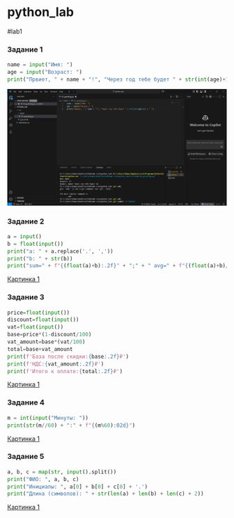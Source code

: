 # python_lab
#lab1
### Задание 1
```python
name = input("Имя: ")
age = input("Возраст: ")
print("Првиет, " + name + "!", "Через год тебе будет " + str(int(age)+1) + ".")
```
![1.png!](images\lab01\1.png)


### Задание 2
```python
a = input()
b = float(input())
print("a: " + a.replace('.', ','))
print("b: " + str(b))
print("sum=" + f"{(float(a)+b):.2f}" + ";" + " avg=" + f"{(float(a)+b)/2:.2f}")
```
[Картинка 1]()

### Задание 3
```python
price=float(input())
discount=float(input())
vat=float(input())
base=price*(1-discount/100)
vat_amount=base*(vat/100)
total=base+vat_amount
print(f'База после скидки:{base:.2f}₽')
print(f'НДС:{vat_amount:.2f}₽')
print(f'Итого к оплате:{total:.2f}₽')
```
[Картинка 1]()

### Задание 4
```python
m = int(input("Минуты: "))
print(str(m//60) + ":" + f"{(m%60):02d}")
```
[Картинка 1]()

### Задание 5
```python
a, b, c = map(str, input().split())
print("ФИО: ", a, b, c)
print("Инициалы: ", a[0] + b[0] + c[0] + '.')
print("Длина (символов): " + str(len(a) + len(b) + len(c) + 2))
```
[Картинка 1]()
